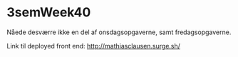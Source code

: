 # 3semWeek40

Nåede desværre ikke en del af onsdagsopgaverne, samt fredagsopgaverne. 

Link til deployed front end: http://mathiasclausen.surge.sh/
